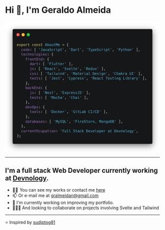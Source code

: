 # Hi 👋, I'm Geraldo Almeida

<img src="./carbon.png" style="max-height: 700px" alt="My known languages are JavaScript, Dart, Python and TypeScript. The technologies I use for front-end are React, Flutter, Svelte, Redux, Tailwind, Chakra UI, Jest, Cypress, React and React Testing Library. The technologies I use for backend are Nest, Express and Mocha. The databases I'm familliar with are MySQL, MongoDB and Firestore from Firebase. The tools I use for DevOps are Docker and GitLab C.I. and C.D.. I'm a Full Stack Developer at Devnology."/>

<hr/>

## I'm a full stack Web Developer currently working at [Devnology](https://devnology.com.br/).

- 🧑‍💻  You can see my works or contact me [here](https://gralmeidan.github.io/)
- 📫 Or e-mail me at gralmeidan@gmail.com
- 🔭 I'm currently working on improving my portfolio.
- 🧑‍🤝‍🧑 And looking to collaborate on projects involving Svelte and Tailwind

<hr/>

⭐ Inspired by [sudiptog81](https://github.com/sudiptog81)
